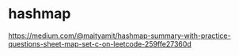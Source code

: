 # hashmap
https://medium.com/@maityamit/hashmap-summary-with-practice-questions-sheet-map-set-c-on-leetcode-259ffe27360d